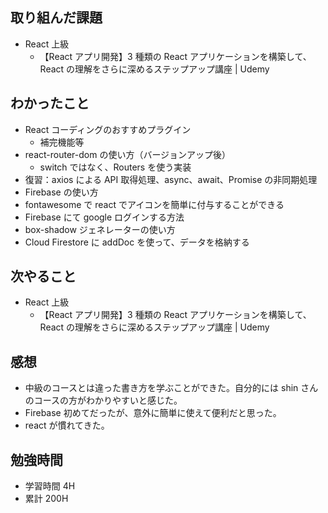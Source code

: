 ## 取り組んだ課題

- React 上級
  - 【React アプリ開発】3 種類の React アプリケーションを構築して、React の理解をさらに深めるステップアップ講座 | Udemy

## わかったこと

- React コーディングのおすすめプラグイン
  - 補完機能等
- react-router-dom の使い方（バージョンアップ後）
  - switch ではなく、Routers を使う実装
- 復習：axios による API 取得処理、async、await、Promise の非同期処理
- Firebase の使い方
- fontawesome で react でアイコンを簡単に付与することができる
- Firebase にて google ログインする方法
- box-shadow ジェネレーターの使い方
- Cloud Firestore に addDoc を使って、データを格納する

## 次やること

- React 上級
  - 【React アプリ開発】3 種類の React アプリケーションを構築して、React の理解をさらに深めるステップアップ講座 | Udemy

## 感想

- 中級のコースとは違った書き方を学ぶことができた。自分的には shin さんのコースの方がわかりやすいと感じた。
- Firebase 初めてだったが、意外に簡単に使えて便利だと思った。
- react が慣れてきた。

## 勉強時間

- 学習時間 4H
- 累計 200H
